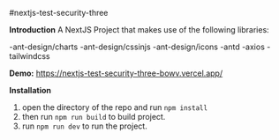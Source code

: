 #nextjs-test-security-three

**Introduction**
A NextJS Project that makes use of the following libraries:

-ant-design/charts
-ant-design/cssinjs
-ant-design/icons
-antd
-axios
-tailwindcss

**Demo:**
https://nextjs-test-security-three-bowv.vercel.app/

**Installation**

1. open the directory of the repo and run `npm install`
2. then run `npm run build` to build project.
3. run `npm run dev` to run the project.




